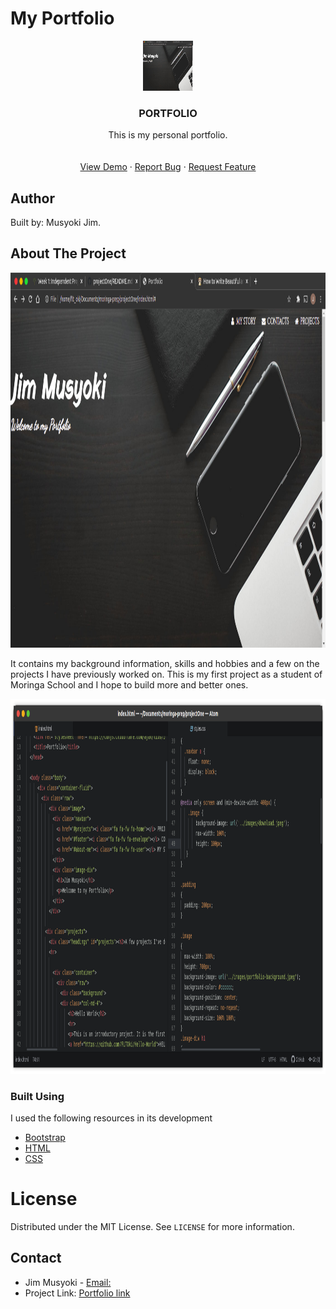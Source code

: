 # My Portfolio

<p align="center">
  <a href="https://github.com/othneildrew/Best-README-Template">
    <img src="images/port.png" alt="Logo" width="80" height="80">
  </a>

  <h3 align="center">PORTFOLIO</h3>
  <p align="center">
    This is my personal portfolio.
    <br />
    <br />
    <br />
    <a href="fltoki.github.io/projectOne">View Demo</a>
    ·
    <a href="#">Report Bug</a>
    ·
    <a href="#">Request Feature</a>
  </p>
</p>

## Author
Built by: Musyoki Jim.

## About The Project
<a href="https://github.com/othneildrew/Best-README-Template">
  <img src="images/port.png" alt="Logo" width="800" height="600">
</a>

It contains my background information, skills and hobbies and a few on the projects I have previously worked on. This is my first project as a student of Moringa School and I hope to build more and better ones.

<a href="https://github.com/othneildrew/Best-README-Template">
  <img src="images/code.png" alt="Logo" width="800" height="600">
</a>

### Built Using
I used the following resources in its development
* [Bootstrap](https://getbootstrap.com)
* [HTML](https://html.com)
* [CSS](https://css.com)

# License
Distributed under the MIT License. See `LICENSE` for more information.

## Contact
* Jim Musyoki - [Email:](musyokijim@gmail.com)
* Project Link: [Portfolio link](fltoki.github.io/projectOne)
